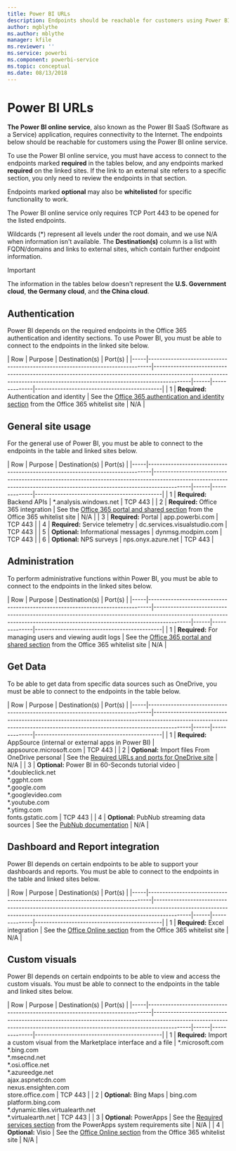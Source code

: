 ```yaml
---
title: Power BI URLs
description: Endpoints should be reachable for customers using Power BI
author: mgblythe
ms.author: mblythe
manager: kfile
ms.reviewer: ''
ms.service: powerbi
ms.component: powerbi-service
ms.topic: conceptual
ms.date: 08/13/2018
---
```


# Power BI URLs

**The Power BI online service**, also known as the Power BI SaaS (Software as a Service) application, requires connectivity to the Internet. The endpoints below should be reachable for customers using the Power BI online service.

To use the Power BI online service, you must have access to connect to the endpoints marked **required** in the tables below, and any endpoints marked **required** on the linked sites. If the link to an external site refers to a specific section, you only need to review the endpoints in that section.

Endpoints marked **optional** may also be **whitelisted** for specific functionality to work.

The Power BI online service only requires TCP Port 443 to be opened for the listed endpoints.

Wildcards (*) represent all levels under the root domain, and we use N/A when information isn't available. The **Destination(s)** column is a list with FQDN/domains and links to external sites, which contain further endpoint information.

>[!Important]
>The information in the tables below doesn't represent the **U.S. Government cloud**, **the Germany cloud**, and **the China cloud**.

## Authentication

Power BI depends on the required endpoints in the Office 365 authentication and identity sections. To use Power BI, you must be able to connect to the endpoints in the linked site below.

| Row | Purpose | Destination(s) | Port(s) |
|-----|-------------------------------------------------------------------------------|-------------------------------------------------------------------------------------------------------------------------------------------------------------------------|------|--------------|---------------------------------------------|
| 1 | **Required:** Authentication and identity | See the [Office 365 authentication and identity section](https://support.office.com/article/Office-365-URLs-and-IP-address-ranges-8548a211-3fe7-47cb-abb1-355ea5aa88a2#bkmk_identity) from the Office 365 whitelist site | N/A |

## General site usage

For the general use of Power BI, you must be able to connect to the endpoints in the table and linked sites below.

| Row | Purpose | Destination(s) | Port(s) |
|-----|-------------------------------------------------------------------------------|-------------------------------------------------------------------------------------------------------------------------------------------------------------------------|------|--------------|---------------------------------------------|
| 1 | **Required:** Backend APIs | *.analysis.windows.net | TCP 443 |
| 2 | **Required:** Office 365 integration | See the [Office 365 portal and shared section](https://support.office.com/article/Office-365-URLs-and-IP-address-ranges-8548a211-3fe7-47cb-abb1-355ea5aa88a2#bkmk_portal-identity) from the Office 365 whitelist site | N/A |
| 3 | **Required:** Portal | app.powerbi.com | TCP 443 |
| 4 | **Required:** Service telemetry | dc.services.visualstudio.com | TCP 443 |
| 5 | **Optional:** Informational messages | dynmsg.modpim.com | TCP 443 |
| 6 | **Optional:** NPS surveys | nps.onyx.azure.net | TCP 443 |

## Administration

To perform administrative functions within Power BI, you must be able to connect to the endpoints in the linked sites below.

| Row | Purpose | Destination(s) | Port(s) |
|-----|-------------------------------------------------------------------------------|-------------------------------------------------------------------------------------------------------------------------------------------------------------------------|------|--------------|---------------------------------------------|
| 1 | **Required:** For managing users and viewing audit logs | See the [Office 365 portal and shared section](https://support.office.com/article/Office-365-URLs-and-IP-address-ranges-8548a211-3fe7-47cb-abb1-355ea5aa88a2#bkmk_portal-identity) from the Office 365 whitelist site | N/A |

## Get Data

To be able to get data from specific data sources such as OneDrive, you must be able to connect to the endpoints in the table below.

| Row | Purpose | Destination(s) | Port(s) |
|-----|-------------------------------------------------------------------------------|-------------------------------------------------------------------------------------------------------------------------------------------------------------------------|------|--------------|---------------------------------------------|
| 1 | **Required:** AppSource (internal or external apps in Power BI) | appsource.microsoft.com | TCP 443 |
| 2 | **Optional:** Import files From OneDrive personal | See the [Required URLs and ports for OneDrive site](https://support.office.com/en-ie/article/required-urls-and-ports-for-onedrive-ce15d2cc-52ef-42cd-b738-d9c6f9b03f3a) | N/A |
| 3 | **Optional:** Power BI in 60-Seconds tutorial video | *.doubleclick.net </br> *.ggpht.com </br> *.google.com </br> *.googlevideo.com </br> *.youtube.com </br> *.ytimg.com </br> fonts.gstatic.com | TCP 443 |
| 4 | **Optional:** PubNub streaming data sources | See the [PubNub documentation](https://support.pubnub.com/support/solutions/articles/14000043522) | N/A |

## Dashboard and Report integration 

Power BI depends on certain endpoints to be able to support your dashboards and reports. You must be able to connect to the endpoints in the table and linked sites below.

| Row | Purpose | Destination(s) | Port(s) |
|-----|-------------------------------------------------------------------------------|-------------------------------------------------------------------------------------------------------------------------------------------------------------------------|------|--------------|---------------------------------------------|
| 1 | **Required:** Excel integration | See the [Office Online section](https://support.office.com/article/Office-365-URLs-and-IP-address-ranges-8548a211-3fe7-47cb-abb1-355ea5aa88a2#bkmk_officeonline) from the Office 365 whitelist site | N/A |

## Custom visuals

Power BI depends on certain endpoints to be able to view and access the custom visuals. You must be able to connect to the endpoints in the table and linked sites below.

| Row | Purpose | Destination(s) | Port(s) |
|-----|-------------------------------------------------------------------------------|-------------------------------------------------------------------------------------------------------------------------------------------------------------------------|------|--------------|---------------------------------------------|
| 1 | **Required:** Import a custom visual from the Marketplace interface and a file | *.microsoft.com </br> *.bing.com </br> *.msecnd.net </br> *.osi.office.net </br> *.azureedge.net </br> ajax.aspnetcdn.com </br> nexus.ensighten.com </br> store.office.com | TCP 443 |
| 2 | **Optional:** Bing Maps | bing.com </br> platform.bing.com </br> *.dynamic.tiles.virtualearth.net </br> *.virtualearth.net | TCP 443 |
| 3 | **Optional:** PowerApps | See the [Required services section](https://docs.microsoft.com/powerapps/maker/canvas-apps/limits-and-config#required-services) from the PowerApps system requirements site | N/A |
| 4 | **Optional:** Visio | See the [Office Online section](https://support.office.com/article/Office-365-URLs-and-IP-address-ranges-8548a211-3fe7-47cb-abb1-355ea5aa88a2#bkmk_officeonline) from the Office 365 whitelist site | N/A |